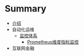 # Summary

* [介绍](README.md)
* 自动化运维
    * [监控体系](doc/monitor_system/index.md)
        * [Prometheus维度指标监控](doc/monitor_system/prometheus/prometheus.md)
* 互联网金融

